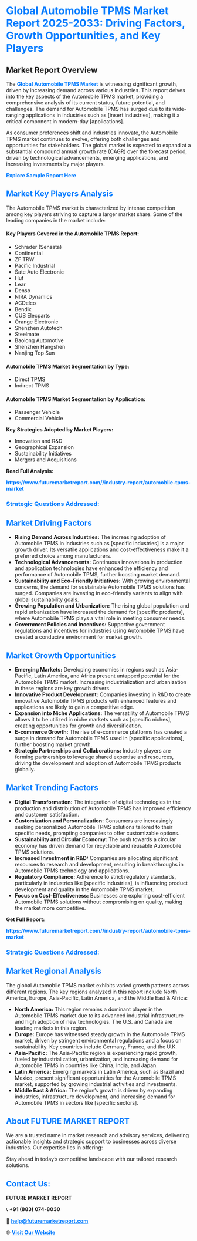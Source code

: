 <h1 style="color: #007BFF;">Global Automobile TPMS Market Report 2025-2033: Driving Factors, Growth Opportunities, and Key Players</h1>

<section id="overview">
<h2>Market Report Overview</h2>
<p>The <a href="https://www.futuremarketreport.com//industry-report/automobile-tpms-market" style="color: #007BFF; text-decoration: none;"><strong>Global Automobile TPMS Market</strong></a> is witnessing significant growth, driven by increasing demand across various industries. This report delves into the key aspects of the Automobile TPMS market, providing a comprehensive analysis of its current status, future potential, and challenges. The demand for Automobile TPMS has surged due to its wide-ranging applications in industries such as [insert industries], making it a critical component in modern-day [applications].</p>
<p>As consumer preferences shift and industries innovate, the Automobile TPMS market continues to evolve, offering both challenges and opportunities for stakeholders. The global market is expected to expand at a substantial compound annual growth rate (CAGR) over the forecast period, driven by technological advancements, emerging applications, and increasing investments by major players.</p>
</section>

<section id="overview">
<p><a href="https://www.futuremarketreport.com//request-sample/reportId=85100" style="color: #007BFF; text-decoration: none;"><strong>Explore Sample Report Here</strong></a></p>
</section>

<section id="key-players">
<h2 style="color: #007BFF;">Market Key Players Analysis</h2>
<p>The Automobile TPMS market is characterized by intense competition among key players striving to capture a larger market share. Some of the leading companies in the market include:</p>
<h4>Key Players Covered in the Automobile TPMS Report:</h4>
<ul><li>Schrader (Sensata)</li><li>Continental</li><li>ZF TRW</li><li>Pacific Industrial</li><li>Sate Auto Electronic</li><li>Huf</li><li>Lear</li><li>Denso</li><li>NIRA Dynamics</li><li>ACDelco</li><li>Bendix</li><li>CUB Elecparts</li><li>Orange Electronic</li><li>Shenzhen Autotech</li><li>Steelmate</li><li>Baolong Automotive</li><li>Shenzhen Hangshen</li><li>Nanjing Top Sun</li></ul>
<h4>Automobile TPMS Market Segmentation by Type:</h4>
<ul><li>Direct TPMS</li><li>Indirect TPMS</li></ul>

<h4>Automobile TPMS Market Segmentation by Application:</h4>
<ul><li>Passenger Vehicle</li><li>Commercial Vehicle</li></ul>
<p><strong>Key Strategies Adopted by Market Players:</strong></p>
<ul>
<li>Innovation and R&D</li>
<li>Geographical Expansion</li>
<li>Sustainability Initiatives</li>
<li>Mergers and Acquisitions</li>
</ul>
</section>

<section>
<p><strong>Read Full Analysis: </strong></p><a href="https://www.futuremarketreport.com//industry-report/automobile-tpms-market" style="color: #007BFF; text-decoration: none;"><strong>https://www.futuremarketreport.com//industry-report/automobile-tpms-market</strong></a>
<h3 style="color: #007BFF;">Strategic Questions Addressed:</h3>
</section>

<section id="driving-factors">
<h2 style="color: #007BFF;">Market Driving Factors</h2>
<ul>
<li><strong>Rising Demand Across Industries:</strong> The increasing adoption of Automobile TPMS in industries such as [specific industries] is a major growth driver. Its versatile applications and cost-effectiveness make it a preferred choice among manufacturers.</li>
<li><strong>Technological Advancements:</strong> Continuous innovations in production and application technologies have enhanced the efficiency and performance of Automobile TPMS, further boosting market demand.</li>
<li><strong>Sustainability and Eco-Friendly Initiatives:</strong> With growing environmental concerns, the demand for sustainable Automobile TPMS solutions has surged. Companies are investing in eco-friendly variants to align with global sustainability goals.</li>
<li><strong>Growing Population and Urbanization:</strong> The rising global population and rapid urbanization have increased the demand for [specific products], where Automobile TPMS plays a vital role in meeting consumer needs.</li>
<li><strong>Government Policies and Incentives:</strong> Supportive government regulations and incentives for industries using Automobile TPMS have created a conducive environment for market growth.</li>
</ul>
</section>

<section id="growth-opportunities">
<h2 style="color: #007BFF;">Market Growth Opportunities</h2>
<ul>
<li><strong>Emerging Markets:</strong> Developing economies in regions such as Asia-Pacific, Latin America, and Africa present untapped potential for the Automobile TPMS market. Increasing industrialization and urbanization in these regions are key growth drivers.</li>
<li><strong>Innovative Product Development:</strong> Companies investing in R&D to create innovative Automobile TPMS products with enhanced features and applications are likely to gain a competitive edge.</li>
<li><strong>Expansion into Niche Applications:</strong> The versatility of Automobile TPMS allows it to be utilized in niche markets such as [specific niches], creating opportunities for growth and diversification.</li>
<li><strong>E-commerce Growth:</strong> The rise of e-commerce platforms has created a surge in demand for Automobile TPMS used in [specific applications], further boosting market growth.</li>
<li><strong>Strategic Partnerships and Collaborations:</strong> Industry players are forming partnerships to leverage shared expertise and resources, driving the development and adoption of Automobile TPMS products globally.</li>
</ul>
</section>

<section id="trending-factors">
<h2 style="color: #007BFF;">Market Trending Factors</h2>
<ul>
<li><strong>Digital Transformation:</strong> The integration of digital technologies in the production and distribution of Automobile TPMS has improved efficiency and customer satisfaction.</li>
<li><strong>Customization and Personalization:</strong> Consumers are increasingly seeking personalized Automobile TPMS solutions tailored to their specific needs, prompting companies to offer customizable options.</li>
<li><strong>Sustainability and Circular Economy:</strong> The push towards a circular economy has driven demand for recyclable and reusable Automobile TPMS solutions.</li>
<li><strong>Increased Investment in R&D:</strong> Companies are allocating significant resources to research and development, resulting in breakthroughs in Automobile TPMS technology and applications.</li>
<li><strong>Regulatory Compliance:</strong> Adherence to strict regulatory standards, particularly in industries like [specific industries], is influencing product development and quality in the Automobile TPMS market.</li>
<li><strong>Focus on Cost-Effectiveness:</strong> Businesses are exploring cost-efficient Automobile TPMS solutions without compromising on quality, making the market more competitive.</li>
</ul>
</section>

<section>
<p><strong>Get Full Report: </strong></p><a href="https://www.futuremarketreport.com//industry-report/automobile-tpms-market" style="color: #007BFF; text-decoration: none;"><strong>https://www.futuremarketreport.com//industry-report/automobile-tpms-market</strong></a>
<h3 style="color: #007BFF;">Strategic Questions Addressed:</h3>
</section>


<section id="regional-analysis">
<h2 style="color: #007BFF;">Market Regional Analysis</h2>
<p>The global Automobile TPMS market exhibits varied growth patterns across different regions. The key regions analyzed in this report include North America, Europe, Asia-Pacific, Latin America, and the Middle East & Africa:</p>
<ul>
<li><strong>North America:</strong> This region remains a dominant player in the Automobile TPMS market due to its advanced industrial infrastructure and high adoption of new technologies. The U.S. and Canada are leading markets in this region.</li>
<li><strong>Europe:</strong> Europe has witnessed steady growth in the Automobile TPMS market, driven by stringent environmental regulations and a focus on sustainability. Key countries include Germany, France, and the U.K.</li>
<li><strong>Asia-Pacific:</strong> The Asia-Pacific region is experiencing rapid growth, fueled by industrialization, urbanization, and increasing demand for Automobile TPMS in countries like China, India, and Japan.</li>
<li><strong>Latin America:</strong> Emerging markets in Latin America, such as Brazil and Mexico, present significant opportunities for the Automobile TPMS market, supported by growing industrial activities and investments.</li>
<li><strong>Middle East & Africa:</strong> The region’s growth is driven by expanding industries, infrastructure development, and increasing demand for Automobile TPMS in sectors like [specific sectors].</li>
</ul>
</section>

<footer>
<h2 style="color: #007BFF;">About FUTURE MARKET REPORT</h2>
<p>We are a trusted name in market research and advisory services, delivering actionable insights and strategic support to businesses across diverse industries. Our expertise lies in offering:</p>

<p>Stay ahead in today’s competitive landscape with our tailored research solutions.</p>

<h2 style="color: #007BFF;">Contact Us:</h2>
<p><strong>FUTURE MARKET REPORT</strong></p>
<p>📞 <strong>+91 (883) 074-8030</strong></p>
<p>📧 <strong><a href="mailto:help@futuremarketreport.com" style="color: #007BFF;">help@futuremarketreport.com</a></strong></p>
<p>🌐 <strong><a href="https://www.futuremarketreport.com/" style="color: #007BFF;">Visit Our Website</a></strong></p>
</footer>